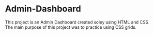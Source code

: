 # Admin-Dashboard
This project is an Admin Dashboard created soley using HTML and CSS.
The main purpose of this project was to practice using CSS grids.